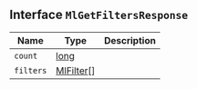 ## Interface `MlGetFiltersResponse`

| Name | Type | Description |
| - | - | - |
| `count` | [long](./long.md) | &nbsp; |
| `filters` | [MlFilter](./MlFilter.md)[] | &nbsp; |
